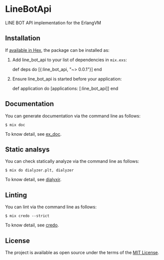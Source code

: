 # LineBotApi

LINE BOT API implementation for the ErlangVM

## Installation

If [available in Hex](https://hex.pm/docs/publish), the package can be installed as:

  1. Add line_bot_api to your list of dependencies in `mix.exs`:

        def deps do
          [{:line_bot_api, "~> 0.0.1"}]
        end

  2. Ensure line_bot_api is started before your application:

        def application do
          [applications: [:line_bot_api]]
        end

## Documentation

You can generate documentation via the command line as follows:

```
$ mix doc
```

To know detail, see [ex_doc](https://github.com/elixir-lang/ex_doc).

## Static analsys

You can check statically analyze via the command line as follows:

```
$ mix do dialyzer.plt, dialyzer
```

To know detail, see [dialyxir](https://github.com/jeremyjh/dialyxir).

## Linting

You can lint via the command line as follows:

```
$ mix credo --strict
```

To know detail, see [credo](https://github.com/rrrene/credo).

## License

The project is available as open source under the terms of the [MIT License](http://opensource.org/licenses/MIT).
